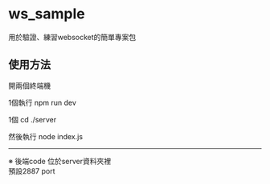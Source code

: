 # ws_sample

用於驗證、練習websocket的簡單專案包

## 使用方法

開兩個終端機<br>

1個執行 npm run dev <br>

1個 cd ./server <br>

然後執行 node index.js <br>

***

※ 後端code 位於server資料夾裡 <br>
預設2887 port